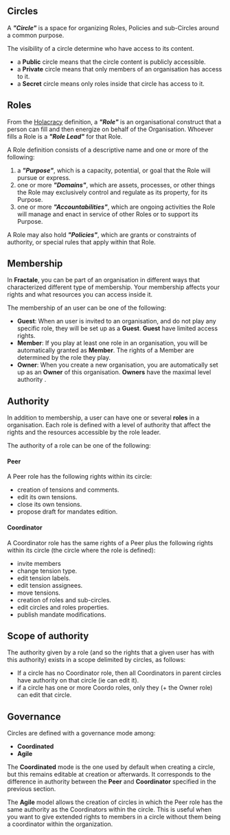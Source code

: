 ## Circles

A ***"Circle"*** is a space for organizing Roles, Policies and sub-Circles around a common purpose.

The visibility of a circle determine who have access to its content.

* a **Public** circle means that the circle content is publicly accessible. 
* a **Private** circle means that only members of an organisation has access to it.
* a **Secret** circle means only roles inside that circle has access to it.

## Roles

From the [Holacracy](https://github.com/holacracyone) definition, a  ***"Role"*** is an organisational construct that a person can fill and then energize on behalf of the Organisation. Whoever fills a Role is a ***"Role Lead"*** for that Role.

A Role definition consists of a descriptive name and one or more of the following:

1. a ***"Purpose"***, which is a capacity, potential, or goal that the Role will pursue or express.
2. one or more ***"Domains"***, which are assets, processes, or other things the Role may exclusively control and regulate as its property, for its Purpose.
3. one or more ***"Accountabilities"***, which are ongoing activities the Role will manage and enact in service of other Roles or to support its Purpose.

A Role may also hold ***"Policies"***, which are grants or constraints of authority, or special rules that apply within that Role.


## Membership

In **Fractale**, you can be part of an organisation in different ways that characterized different type of membership. Your membership affects your rights and what resources you can access inside it.  

The membership of an user can be one of the following: 

- **Guest**: When an user is invited to an organisation, and do not play any specific role, they will be set up as a **Guest**. **Guest** have limited access rights.
- **Member**: If you play at least one role in an organisation, you will be automatically granted as **Member**. The rights of a Member are determined by the role they play.
- **Owner**: When you create a new organisation, you are automatically set up as an **Owner** of this organisation. **Owners** have the maximal level authority .

## Authority

In addition to membership, a user can have one or several **roles** in a organisation. Each role is defined with a level of authority that affect the rights and the resources accessible by the role leader.  

The authority of a role can be one of the following: 

#### Peer

A Peer role has the following rights within its circle:

* creation of tensions and comments.
* edit its own tensions.
* close its own tensions.
* propose draft for mandates edition.

#### Coordinator

A Coordinator role has the same rights of a Peer plus the following rights within its circle (the circle where the role is defined):

* invite members
* change tension type.
* edit tension labels.
* edit tension assignees.
* move tensions.
* creation of roles and sub-circles.
* edit circles and roles properties.
* publish mandate modifications.


## Scope of authority

The authority given by a role (and so the rights that a given user has with this authority) exists in a scope delimited by circles, as follows:

- If a circle has no Coordinator role, then all Coordinators in parent circles have authority on that circle (ie can edit it).
- if a circle has one or more Coordo roles, only they (+ the Owner role) can edit that circle.
## Governance

Circles are defined with a governance mode among:
- **Coordinated**
- **Agile**

The **Coordinated** mode is the one used by default when creating a circle, but this remains editable at creation or afterwards. It corresponds to the difference in authority between the **Peer** and **Coordinator** specified in the previous section.

The **Agile** model allows the creation of circles in which the Peer role has the same authority as the Coordinators within the circle. This is useful when you want to give extended rights to members in a circle without them being a coordinator within the organization.
